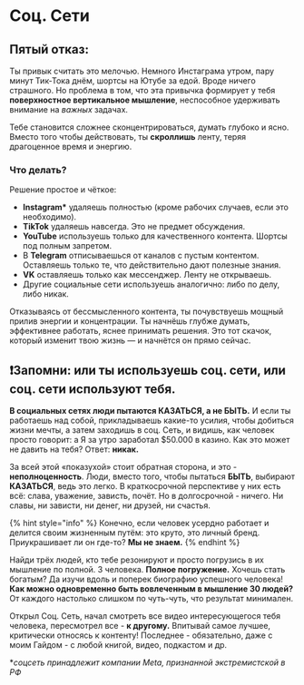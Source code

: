 # Соц. Сети

## Пятый отказ:&#x20;

Ты привык считать это мелочью. Немного Инстаграма утром, пару минут Тик-Тока днём, шортсы на Ютубе за едой. Вроде ничего страшного. Но проблема в том, что эта привычка формирует у тебя **поверхностное вертикальное мышление**, неспособное удерживать внимание на _важных_ задачах.

Тебе становится сложнее сконцентрироваться, думать глубоко и ясно. Вместо того чтобы действовать, ты **скроллишь** ленту, теряя драгоценное время и энергию.

### **Что делать?**

Решение простое и чёткое:

* **Instagram\*** удаляешь полностью (кроме рабочих случаев, если это необходимо).
* **TikTok** удаляешь навсегда. Это не предмет обсуждения.
* **YouTube** используешь только для качественного контента. Шортсы под полным запретом.
* В **Telegram** отписываешься от каналов с пустым контентом. Оставляешь только те, что действительно дают полезные знания.
* **VK** оставляешь только как мессенджер. Ленту не открываешь.
* Другие социальные сети используешь аналогично: либо по делу, либо никак.

Отказываясь от бессмысленного контента, ты почувствуешь мощный прилив энергии и концентрации. Ты начнёшь глубже думать, эффективнее работать, яснее принимать решения. Это тот скачок, который изменит твою жизнь — и начнётся он прямо сейчас.

## **❗️Запомни:** или ты используешь соц. сети, или соц. сети используют тебя.

**В социальных сетях люди пытаются КАЗАТЬСЯ, а не БЫТЬ.** И если ты работаешь над собой, прикладываешь какие-то усилия, чтобы добиться жизни мечты, а затем заходишь в соц. Сеть, и видишь, как человек просто говорит: а Я за утро заработал $50.000 в казино. Как это может не давить на тебя? Ответ: **никак.**

За всей этой «показухой» стоит обратная сторона, и это - **неполноценность**. Люди, вместо того, чтобы пытаться **БЫТЬ**, выбирают **КАЗАТЬСЯ**, ведь это легко. В краткосрочной перспективе у них есть всё: слава, уважение, зависть, почёт. Но в долгосрочной - ничего. Ни славы, ни зависти, ни денег, ни друзей, ни счастья.

{% hint style="info" %}
Конечно, если человек усердно работает и делится своим жизненным путём: это круто, это личный бренд. Приукрашивает ли он где-то? **Мы не знаем.**
{% endhint %}

Найди трёх людей, кто тебе резонируют и просто погрузись в их мышление по полной. 3 человека. **Полное погружение.** Хочешь стать богатым? Да изучи вдоль и поперек биографию успешного человека!\
**Как можно одновременно быть вовлеченным в мышление 30 людей?** От каждого настолько слишком по чуть-чуть, что результат минимален.

Открыл Соц. Сеть, начал смотреть все видео интересующегося тебя человека, пересмотрел все - **к другому.** Впитывай самое лучшее, критически относясь к контенту! Последнее - обязательно, даже с моим Гайдом - с любой книгой, видео, подкастом и др.

\*_соцсеть принадлежит компании Meta, признанной экстремистской в РФ_
